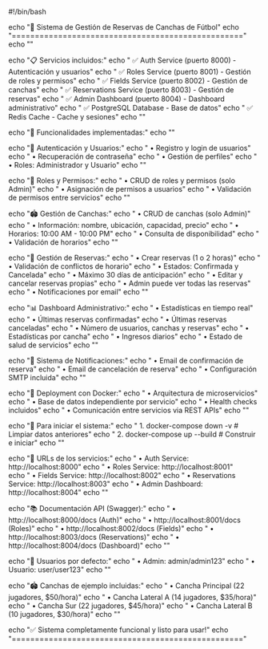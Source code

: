 #!/bin/bash

echo "🚀 Sistema de Gestión de Reservas de Canchas de Fútbol"
echo "=================================================="
echo ""

echo "📋 Servicios incluidos:"
echo "  ✅ Auth Service (puerto 8000) - Autenticación y usuarios"
echo "  ✅ Roles Service (puerto 8001) - Gestión de roles y permisos"
echo "  ✅ Fields Service (puerto 8002) - Gestión de canchas"
echo "  ✅ Reservations Service (puerto 8003) - Gestión de reservas"
echo "  ✅ Admin Dashboard (puerto 8004) - Dashboard administrativo"
echo "  ✅ PostgreSQL Database - Base de datos"
echo "  ✅ Redis Cache - Cache y sesiones"
echo ""

echo "🔧 Funcionalidades implementadas:"
echo ""

echo "🔐 Autenticación y Usuarios:"
echo "  • Registro y login de usuarios"
echo "  • Recuperación de contraseña"
echo "  • Gestión de perfiles"
echo "  • Roles: Administrador y Usuario"
echo ""

echo "👥 Roles y Permisos:"
echo "  • CRUD de roles y permisos (solo Admin)"
echo "  • Asignación de permisos a usuarios"
echo "  • Validación de permisos entre servicios"
echo ""

echo "🏟️ Gestión de Canchas:"
echo "  • CRUD de canchas (solo Admin)"
echo "  • Información: nombre, ubicación, capacidad, precio"
echo "  • Horarios: 10:00 AM - 10:00 PM"
echo "  • Consulta de disponibilidad"
echo "  • Validación de horarios"
echo ""

echo "📅 Gestión de Reservas:"
echo "  • Crear reservas (1 o 2 horas)"
echo "  • Validación de conflictos de horario"
echo "  • Estados: Confirmada y Cancelada"
echo "  • Máximo 30 días de anticipación"
echo "  • Editar y cancelar reservas propias"
echo "  • Admin puede ver todas las reservas"
echo "  • Notificaciones por email"
echo ""

echo "📊 Dashboard Administrativo:"
echo "  • Estadísticas en tiempo real"
echo "  • Últimas reservas confirmadas"
echo "  • Últimas reservas canceladas"
echo "  • Número de usuarios, canchas y reservas"
echo "  • Estadísticas por cancha"
echo "  • Ingresos diarios"
echo "  • Estado de salud de servicios"
echo ""

echo "📧 Sistema de Notificaciones:"
echo "  • Email de confirmación de reserva"
echo "  • Email de cancelación de reserva"
echo "  • Configuración SMTP incluida"
echo ""

echo "🐳 Deployment con Docker:"
echo "  • Arquitectura de microservicios"
echo "  • Base de datos independiente por servicio"
echo "  • Health checks incluidos"
echo "  • Comunicación entre servicios via REST APIs"
echo ""

echo "🚀 Para iniciar el sistema:"
echo "  1. docker-compose down -v  # Limpiar datos anteriores"
echo "  2. docker-compose up --build  # Construir e iniciar"
echo ""

echo "📝 URLs de los servicios:"
echo "  • Auth Service: http://localhost:8000"
echo "  • Roles Service: http://localhost:8001"  
echo "  • Fields Service: http://localhost:8002"
echo "  • Reservations Service: http://localhost:8003"
echo "  • Admin Dashboard: http://localhost:8004"
echo ""

echo "📚 Documentación API (Swagger):"
echo "  • http://localhost:8000/docs (Auth)"
echo "  • http://localhost:8001/docs (Roles)"
echo "  • http://localhost:8002/docs (Fields)"
echo "  • http://localhost:8003/docs (Reservations)"
echo "  • http://localhost:8004/docs (Dashboard)"
echo ""

echo "🔑 Usuarios por defecto:"
echo "  • Admin: admin/admin123"
echo "  • Usuario: user/user123"
echo ""

echo "🏟️ Canchas de ejemplo incluidas:"
echo "  • Cancha Principal (22 jugadores, $50/hora)"
echo "  • Cancha Lateral A (14 jugadores, $35/hora)"
echo "  • Cancha Sur (22 jugadores, $45/hora)"
echo "  • Cancha Lateral B (10 jugadores, $30/hora)"
echo ""

echo "✅ Sistema completamente funcional y listo para usar!"
echo "=================================================="
